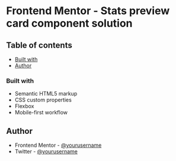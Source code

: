 # Frontend Mentor - Stats preview card component solution


## Table of contents

  - [Built with](#built-with)
  - [Author](#author)



### Built with

- Semantic HTML5 markup
- CSS custom properties
- Flexbox
- Mobile-first workflow



## Author

- Frontend Mentor - [@yourusername](https://www.frontendmentor.io/profile/yourusername)
- Twitter - [@yourusername](https://www.twitter.com/yourusername)

